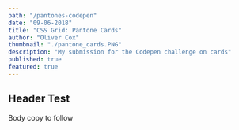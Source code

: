 ```yaml
---
path: "/pantones-codepen"
date: "09-06-2018"
title: "CSS Grid: Pantone Cards"
author: "Oliver Cox"
thumbnail: "./pantone_cards.PNG"
description: "My submission for the Codepen challenge on cards"
published: true
featured: true
---
```


## Header Test

Body copy to follow